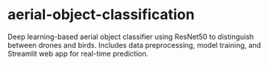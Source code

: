 # aerial-object-classification
Deep learning-based aerial object classifier using ResNet50 to distinguish between drones and birds. Includes data preprocessing, model training, and Streamlit web app for real-time prediction.
